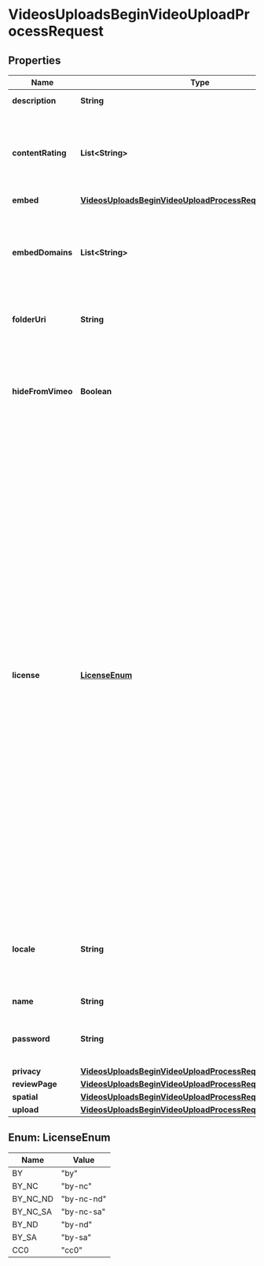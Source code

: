 

# VideosUploadsBeginVideoUploadProcessRequest


## Properties

| Name | Type | Description | Notes |
|------------ | ------------- | ------------- | -------------|
|**description** | **String** | The description of the video. |  [optional] |
|**contentRating** | **List&lt;String&gt;** | A list of values describing the content in this video. For a full list of values, use the [&#x60;/contentratings&#x60;](https://developer.vimeo.com/api/reference/videos#get_content_ratings) endpoint. |  [optional] |
|**embed** | [**VideosUploadsBeginVideoUploadProcessRequestEmbed**](VideosUploadsBeginVideoUploadProcessRequestEmbed.md) |  |  [optional] |
|**embedDomains** | **List&lt;String&gt;** | The complete list of domains the video can be embedded on. This field requires that **privacy_embed** have the value &#x60;whitelist&#x60;. |  [optional] |
|**folderUri** | **String** | The URI of the folder to which the video is uploaded. |  [optional] |
|**hideFromVimeo** | **Boolean** | Whether to hide the video from everyone except the video&#39;s owner. When the value is &#x60;true&#x60;, unlisted video links work only for the video&#39;s owner. |  [optional] |
|**license** | [**LicenseEnum**](#LicenseEnum) | The Creative Commons license under which the video is offered.  Option descriptions:  * &#x60;by&#x60; - The video is offered under CC BY, or the attibution-only license.  * &#x60;by-nc&#x60; - The video is offered under CC BY-NC, or the Attribution-NonCommercial license.  * &#x60;by-nc-nd&#x60; - The video is offered under CC BY-NC-ND, or the Attribution-NonCommercian-NoDerivs license.  * &#x60;by-nc-sa&#x60; - The video is offered under CC BY-NC-SA, or the Attribution-NonCommercial-ShareAlike licence.  * &#x60;by-nd&#x60; - The video is offered under CC BY-ND, or the Attribution-NoDerivs license.  * &#x60;by-sa&#x60; - The video is offered under CC BY-SA, or the Attribution-ShareAlike license.  * &#x60;cc0&#x60; - The video is offered under CC0, or the public domain license.  |  [optional] |
|**locale** | **String** | The video&#39;s default language. For a full list of supported languages, use the [&#x60;/languages?filter&#x3D;texttracks&#x60;](https://developer.vimeo.com/api/reference/videos#get_languages) endpoint. |  [optional] |
|**name** | **String** | The title of the video. |  [optional] |
|**password** | **String** | The password. This field is required when **privacy.view** is &#x60;password&#x60;. |  [optional] |
|**privacy** | [**VideosUploadsBeginVideoUploadProcessRequestPrivacy**](VideosUploadsBeginVideoUploadProcessRequestPrivacy.md) |  |  [optional] |
|**reviewPage** | [**VideosUploadsBeginVideoUploadProcessRequestReviewPage**](VideosUploadsBeginVideoUploadProcessRequestReviewPage.md) |  |  [optional] |
|**spatial** | [**VideosUploadsBeginVideoUploadProcessRequestSpatial**](VideosUploadsBeginVideoUploadProcessRequestSpatial.md) |  |  [optional] |
|**upload** | [**VideosUploadsBeginVideoUploadProcessRequestUpload**](VideosUploadsBeginVideoUploadProcessRequestUpload.md) |  |  |



## Enum: LicenseEnum

| Name | Value |
|---- | -----|
| BY | &quot;by&quot; |
| BY_NC | &quot;by-nc&quot; |
| BY_NC_ND | &quot;by-nc-nd&quot; |
| BY_NC_SA | &quot;by-nc-sa&quot; |
| BY_ND | &quot;by-nd&quot; |
| BY_SA | &quot;by-sa&quot; |
| CC0 | &quot;cc0&quot; |



